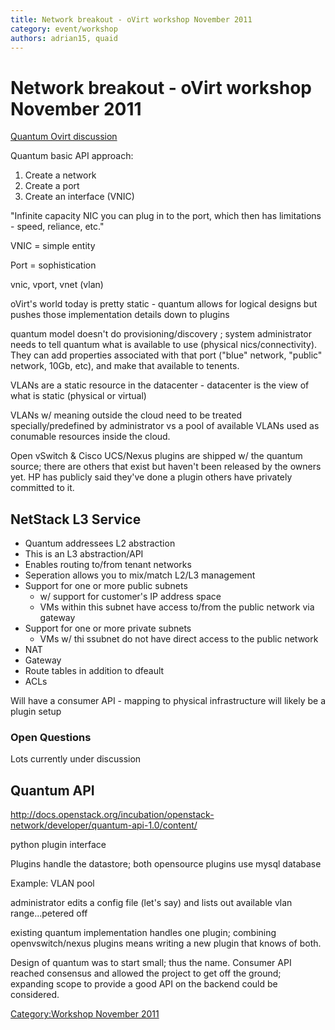 ```yaml
---
title: Network breakout - oVirt workshop November 2011
category: event/workshop
authors: adrian15, quaid
---
```


# Network breakout - oVirt workshop November 2011

[Quantum Ovirt discussion](https://resources.ovirt.org/old-site-files/wp/Quantum_Ovirt_discussion.pdf)

Quantum basic API approach:

1.  Create a network
2.  Create a port
3.  Create an interface (VNIC)

"Infinite capacity NIC you can plug in to the port, which then has limitations - speed, reliance, etc."

VNIC = simple entity

Port = sophistication

vnic, vport, vnet (vlan)

oVirt's world today is pretty static - quantum allows for logical designs but pushes those implementation details down to plugins

quantum model doesn't do provisioning/discovery ; system administrator needs to tell quantum what is available to use (physical nics/connectivity). They can add properties associated with that port ("blue" network, "public" network, 10Gb, etc), and make that available to tenents.

VLANs are a static resource in the datacenter - datacenter is the view of what is static (physical or virtual)

VLANs w/ meaning outside the cloud need to be treated specially/predefined by administrator vs a pool of available VLANs used as conumable resources inside the cloud.

Open vSwitch & Cisco UCS/Nexus plugins are shipped w/ the quantum source; there are others that exist but haven't been released by the owners yet. HP has publicly said they've done a plugin others have privately committed to it.

## NetStack L3 Service

*   Quantum addressees L2 abstraction
*   This is an L3 abstraction/API
*   Enables routing to/from tenant networks
*   Seperation allows you to mix/match L2/L3 management
*   Support for one or more public subnets
    -   w/ support for customer's IP address space
    -   VMs within this subnet have access to/from the public network via gateway
*   Support for one or more private subnets
    -   VMs w/ thi ssubnet do not have direct access to the public network
*   NAT
*   Gateway
*   Route tables in addition to dfeault
*   ACLs

Will have a consumer API - mapping to physical infrastructure will likely be a plugin setup

### Open Questions

Lots currently under discussion

## Quantum API

<http://docs.openstack.org/incubation/openstack-network/developer/quantum-api-1.0/content/>

python plugin interface

Plugins handle the datastore; both opensource plugins use mysql database

Example: VLAN pool

administrator edits a config file (let's say) and lists out available vlan range...petered off

existing quantum implementation handles one plugin; combining openvswitch/nexus plugins means writing a new plugin that knows of both.

Design of quantum was to start small; thus the name. Consumer API reached consensus and allowed the project to get off the ground; expanding scope to provide a good API on the backend could be considered.

[Category:Workshop November 2011](/community/events/archives/workshop/workshop-november-2011/)
